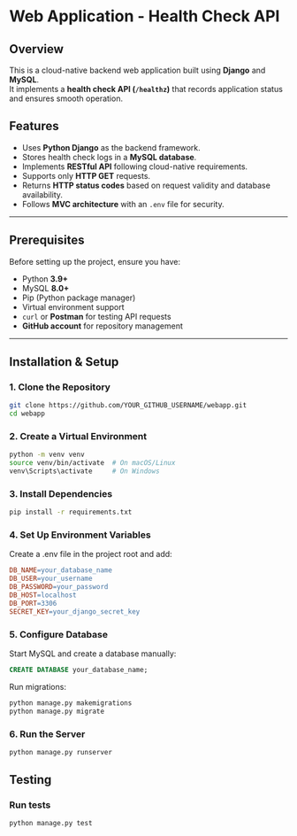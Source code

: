 # Web Application - Health Check API

## Overview
This is a cloud-native backend web application built using **Django** and **MySQL**.  
It implements a **health check API (`/healthz`)** that records application status and ensures smooth operation.

## Features
- Uses **Python Django** as the backend framework.
- Stores health check logs in a **MySQL database**.
- Implements **RESTful API** following cloud-native requirements.
- Supports only **HTTP GET** requests.
- Returns **HTTP status codes** based on request validity and database availability.
- Follows **MVC architecture** with an `.env` file for security.

---

## **Prerequisites**
Before setting up the project, ensure you have:
- Python **3.9+**
- MySQL **8.0+**
- Pip (Python package manager)
- Virtual environment support
- `curl` or **Postman** for testing API requests
- **GitHub account** for repository management

---

## **Installation & Setup**

### **1. Clone the Repository**
```bash
git clone https://github.com/YOUR_GITHUB_USERNAME/webapp.git
cd webapp
```

### **2. Create a Virtual Environment**
```bash
python -m venv venv
source venv/bin/activate  # On macOS/Linux
venv\Scripts\activate     # On Windows
```

### **3. Install Dependencies**
```bash
pip install -r requirements.txt
```

### **4. Set Up Environment Variables**
Create a .env file in the project root and add:
```makefile
DB_NAME=your_database_name
DB_USER=your_username
DB_PASSWORD=your_password
DB_HOST=localhost
DB_PORT=3306
SECRET_KEY=your_django_secret_key
```

### **5. Configure Database**
Start MySQL and create a database manually:
```sql
CREATE DATABASE your_database_name;
```

Run migrations:
```bash
python manage.py makemigrations
python manage.py migrate
```

### **6. Run the Server**
```bash
python manage.py runserver
```

## **Testing**

### **Run tests**
```bash
python manage.py test
```






